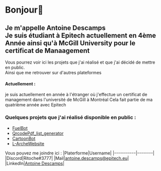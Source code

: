 # Bonjour👋
## Je m'appelle Antoine Descamps<br>Je suis étudiant à Epitech actuellement en 4ème Année ainsi qu'à McGill University pour le certificat de Manaagement

Vous pourrez voir ici les projets que j'ai réalisé et que j'ai décidé de mettre en public.<br>
Ainsi que me retrouver sur d'autres plateformes

#### Actuellement :
  je suis actuellement en année à l'étranger où j'effectue un certificat de management dans l'université de McGill à Montréal
  Cela fait partie de ma quatrième année avec Epitech

### Quelques projets que j'ai réalisé disponible en public : 
  - [FuelBot](https://github.com/Ritoche1/FuelBot)
  - [QrcodePdf_list_generator](https://github.com/Ritoche1/QrcodePdf_list_generator)
  - [CartoonBot](https://github.com/Ritoche1/CartoonBot)
  - [L-ArcheWebsite](https://github.com/Ritoche1/L-ArcheWebsite)
 
Vous pouvez me joindre ici :
|Platerforme|Username|
|-----------|--------|
|Discord|Ritoche#3777|
|Mail|antoine.descamps@epitech.eu|
|LinkedIn|[Antoine Descamps](https://www.linkedin.com/in/antoine-descamps-a4894b205/)|

